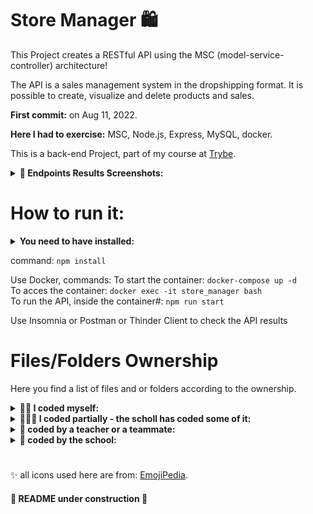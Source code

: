 # Store Manager 🛍️

This Project creates a RESTful API using the MSC (model-service-controller) architecture!

The API is a sales management system in the dropshipping format. It is possible to create, visualize and delete products and sales.

<strong>First commit:</strong> on Aug 11, 2022.

<strong>Here I had to exercise:</strong> MSC, Node.js, Express, MySQL, docker.

This is a back-end Project, part of my course at [Trybe](https://www.betrybe.com/).


<details>
 <summary><strong>📸 Endpoints Results Screenshots:</strong></summary><br />

GET /products </br>
<img src="assets/get-products.png" alt="GET /products" width="700"/>

POST /products </br>
<img src="assets/post-products.png" alt="POST /products" width="700"/>

DELETE /products/:id </br>
<img src="assets/delet-products-id.png" alt="DELETE /products/:id" width="700"/>

GET /sales </br>
<img src="assets/get-sales.png" alt="GET /sales" width="700"/>

POST /sales  </br>
<img src="assets/post-sales.png" alt="POST /sales" width="700"/>

GET /sales/:id </br>
<img src="assets/get-sales-id.png" alt="GET /sales/:id" width="700"/>

 </details>


# How to run it:

<details>
 <summary><strong> You need to have installed:</strong></summary><br />
 - Unix based Operational System <br />
 - node version >= 16.14.0 LTS <br />
 - Docker <br />
 - Docker-compose version >= 1.29.2 <br />
</details>
 

command: `npm install` <br />

Use Docker, commands:
  To start the container: `docker-compose up -d` <br />
  To acces the container: `docker exec -it store_manager bash` <br />
  To run the API, inside the container#: `npm run start` <br />
 
Use Insomnia or Postman or Thinder Client to check the API results


# Files/Folders Ownership

Here you find a list of files and or folders according to the ownership.

<details>
 <summary><strong>🙋‍♀️ I coded myself:</strong></summary><br />
   
  ```markdown  
    aseets/
    controllers/
    middlewares/ (except error.middleware.ts)
    models/
    routes/
    services/
    tests/
    thunder-tests/
    README.md
    
  ```
 
 </details>


<details>
 <summary><strong>🧑‍🤝‍🧑 I coded partially - the scholl has coded some of it:</strong></summary><br />
 
 ```markdown   
    app.js
    index.js
    
 ```
 
 </details>


<details>
 <summary><strong>🧛 coded by a teacher or a teammate:</strong></summary><br />
   
 ```markdown  
    middlewares/
      validacaoProduct.js -> partially coded in class by Henrique Baeta
      validacaoSale.js    -> partially coded in class by Henrique Baeta
    
  ```
 
 </details>

<details>
 <summary><strong>🏫 coded by the school:</strong></summary><br />
   
  ```markdown  
   all others not mentioned before.
  ```
 
 </details>
 
 #

✨ all icons used here are from:  [EmojiPedia](https://emojipedia.org/). 

#### 🚧 README under construction 🚧
<!--

-->


